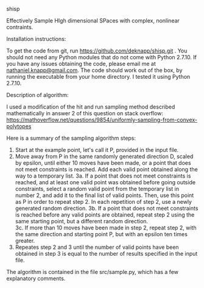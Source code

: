 shisp

Effectively Sample HIgh dimensional SPaces with complex, nonlinear contraints. 

Installation instructions:

To get the code from git, run https://github.com/deknapp/shisp.git . You should not
need any Python modules that do not come with Python 2.7.10.  If you have any issues obtaining the code, please email me
at nathaniel.knapp@gmail.com. The code should work out of the box, by running the executable from your home directory. 
I tested it using Python 2.7.10. 

Description of algorithm:

I used a modification of the hit and run sampling method described mathematically in answer 2 of this question on stack overflow: 
https://mathoverflow.net/questions/9854/uniformly-sampling-from-convex-polytopes

Here is a summary of the sampling algorithm steps:

1. Start at the example point, let's call it P, provided in the input file. 
2. Move away from P in the same randomly generated direction D, scaled by epsilon, until either 10 moves have been made, or
   a point that does not meet constraints is reached. Add each valid point obtained along the way to a temporary list.
3a. If a point that does not meet constraints is reached, and at least one valid point 
   was obtained before going outside constraints, select a random valid point from the temporary list in number 2, and 
   add it to the final list of valid points. Then, use this point as P in order to repeat step 2. In each repetition of step 
   2, use a newly generated random direction.
3b. If a point that does not meet constraints is reached before any valid points are obtained, repeat step 2 using
   the same starting point, but a different random direction.  
3c. If more than 10 moves have been made in step 2, repeat step 2, with the same direction and starting point P, but
   with an epsilon ten times greater.
4. Repeates step 2 and 3 until the number of valid points have been obtained in step 3 is equal to the number of results
  specified in the input file.

The algorithm is contained in the file src/sample.py, which has a few explanatory comments.



  

 
